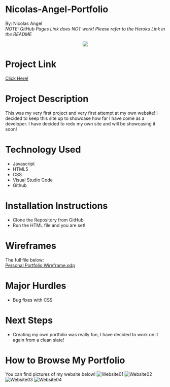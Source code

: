 # Nicolas-Angel-Portfolio
By: Nicolas Angel
<br />
*NOTE: GitHub Pages Link does NOT work! Please refer to the Heroku Link in the README*

<p align="center"><img src="https://actualisedesign.com/images/img_article-005.jpg" /></p>


# Project Link

<a href="https://nick-angel-first-portfolio.herokuapp.com/#">Click Here!<a>

# Project Description

This was my very first project and very first attempt at my own website! I decided to keep this site up to showcase how far I have come as a developer. I have decided to redo my own site and will be showcasing it soon!


# Technology Used

* Javascript
* HTML5
* CSS
* Visual Studio Code
* Github


# Installation Instructions

* Clone the Repository from GitHub
* Run the HTML file and you are set!


# Wireframes

The full file below: <br />
    <a href ="/Extras/Personal-Portfolio-Wireframe.odp"></a>
    [Personal Portfolio Wireframe.odp](https://github.com/nangel42/Nicolas-Angel-Portfolio/files/10828026/Personal.Portfolio.Wireframe.odp)
    

# Major Hurdles

* Bug fixes with CSS

    
# Next Steps

* Creating my own portfolio was really fun, I have decided to work on it again from a clean slate!

# How to Browse My Portfolio

You can find pictures of my website below!
![Website01](https://user-images.githubusercontent.com/124624368/221268429-f8803104-a3e0-40ef-b228-507e49d4c73a.png)
![Website02](https://user-images.githubusercontent.com/124624368/221268443-0869e9fb-d8e9-4314-827e-6d931b3e0f9d.png)
![Website03](https://user-images.githubusercontent.com/124624368/221268454-d95de3fa-f727-45ac-ae36-4b4859411e88.png)
![Website04](https://user-images.githubusercontent.com/124624368/221268470-c7cf88b5-fd59-4598-be32-a54a1b6f0492.png)
